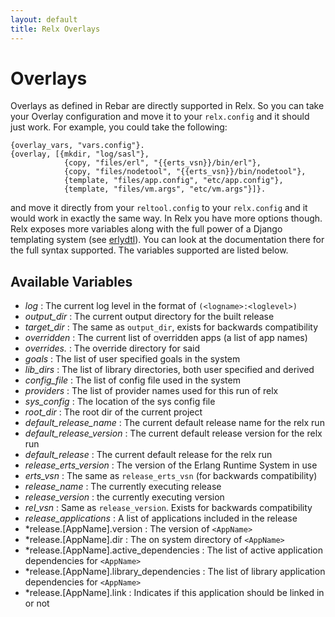 ```yaml
---
layout: default
title: Relx Overlays
---
```


Overlays
========

Overlays as defined in Rebar are directly supported in Relx. So you
can take your Overlay configuration and move it to your
`relx.config` and it should just work. For example, you could take
the following:

    {overlay_vars, "vars.config"}.
    {overlay, [{mkdir, "log/sasl"},
                {copy, "files/erl", "{{erts_vsn}}/bin/erl"},
                {copy, "files/nodetool", "{{erts_vsn}}/bin/nodetool"},
                {template, "files/app.config", "etc/app.config"},
                {template, "files/vm.args", "etc/vm.args"}]}.

and move it directly from your `reltool.config` to your
`relx.config` and it would work in exactly the same way. In Relx
you have more options though. Relx exposes more variables along
with the full power of a Django templating system (see
[erlydtl](http://code.google.com/p/erlydtl/)). You can look at the
documentation there for the full syntax supported. The variables
supported are listed below.

Available Variables
-------------------

* *log* : The current log level in the format of `(<logname>:<loglevel>)`
* *output_dir* : The current output directory for the built release
* *target_dir* : The same as `output_dir`, exists for backwards compatibility
* *overridden* : The current list of overridden apps (a list of app names)
* *overrides.<AppName>* : The override directory for said <AppName>
* *goals* : The list of user specified goals in the system
* *lib_dirs* : The list of library directories, both user specified and derived
* *config_file* : The list of config file used in the system
* *providers* : The list of provider names used for this run of relx
* *sys_config* : The location of the sys config file
* *root_dir* : The root dir of the current project
* *default_release_name* : The current default release name for the relx run
* *default_release_version* : The current default release version for the relx run
* *default_release* : The current default release for the relx run
* *release_erts_version* :  The version of the Erlang Runtime System in use
* *erts_vsn* : The same as `release_erts_vsn` (for backwards compatibility)
* *release_name* : The currently executing release
* *release_version* : the currently executing version
* *rel_vsn* : Same as `release_version`. Exists for backwards compatibility
* *release_applications* : A list of applications included in the release
* *release.[AppName].version : The version of `<AppName>`
* *release.[AppName].dir : The on system directory of `<AppName>`
* *release.[AppName].active_dependencies : The list of active application dependencies for `<AppName>`
* *release.[AppName].library_dependencies : The list of library application dependencies for `<AppName>`
* *release.[AppName].link : Indicates if this application should be linked in or not

